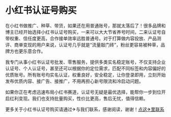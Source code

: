 # 小红书认证号购买
在小红书做推广、种草、带货，如果还在用普通账号，那就太落后了！很多品牌和博主已经开始选择小红书认证号购买，一来可以大大节省养号时间，二来认证号自带权重、信任度更高，合作接单效率远胜普通号。对于打算做内容投放、产品测评、商单变现的用户来说，认证号几乎就是“流量敲门砖”，粉丝更容易被种草，品牌方也更乐意合作。

我专门从事小红书认证号批发、零售服务，提供多类实名稳定账号，不仅支持企业认证号、个人认证号，甚至还可以根据你的定位需求，匹配不同标签和内容偏好的优质账号。所有账号均实名认证，权重良好，安全稳定，让你登录即用，立刻开始发布优质内容、接广告、接推广，不用再担心新号限流和冷启动问题。

如果你正在考虑迅速布局小红书赛道，认证号无疑是最优选择，能帮你一步到位开启红利变现。我们也支持批量购买，性价比更高，售后无忧，值得信赖。

更多关于小红书认证号购买请通过✈与我们联系，感谢阅读，谢谢！[点这✈里联系](https://www.xhshpf.com)

